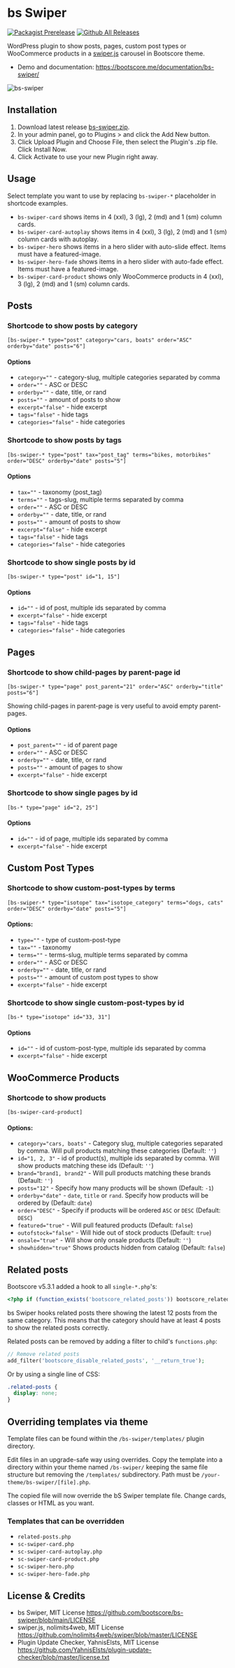 # bs Swiper

[![Packagist Prerelease](https://img.shields.io/packagist/vpre/bootscore/bs-swiper?logo=packagist&logoColor=fff)](https://packagist.org/packages/bootscore/bs-swiper)
[![Github All Releases](https://img.shields.io/github/downloads/bootscore/bs-swiper/total.svg)](https://github.com/bootscore/bs-swiper/releases)


WordPress plugin to show posts, pages, custom post types or WooCommerce products in a [swiper.js](https://swiperjs.com) carousel in Bootscore theme.

- Demo and documentation: https://bootscore.me/documentation/bs-swiper/

<img src="https://lh3.googleusercontent.com/pw/AM-JKLWiXYRnKEw159nO7pwFb4ntUSLVFvmlb8jvSaz__ucMtM26cCHhEXAwHSc58oh1FKGg99sY6sxyw1ycm5fuGUimM-lYZ2Z2yrh-imU4EE_vQhu8pwFaP4fK8yeXQdSyZowyGgwSNBR83WvRajr4M8e-Kw=w1200-h941-no" alt="bs-swiper">

## Installation
1. Download latest release [bs-swiper.zip](https://github.com/bootscore/bs-swiper/releases/latest/download/bs-swiper.zip). 
2. In your admin panel, go to Plugins > and click the Add New button.
3. Click Upload Plugin and Choose File, then select the Plugin's .zip file. Click Install Now.
4. Click Activate to use your new Plugin right away.

## Usage
Select template you want to use by replacing `bs-swiper-*` placeholder in shortcode examples.

- `bs-swiper-card` shows items in 4 (xxl), 3 (lg), 2 (md) and 1 (sm) column cards.
- `bs-swiper-card-autoplay` shows items in 4 (xxl), 3 (lg), 2 (md) and 1 (sm) column cards with autoplay.
- `bs-swiper-hero` shows items in a hero slider with auto-slide effect. Items must have a featured-image.
- `bs-swiper-hero-fade` shows items in a hero slider with auto-fade effect. Items must have a featured-image.
- `bs-swiper-card-product` shows only WooCommerce products in 4 (xxl), 3 (lg), 2 (md) and 1 (sm) column cards.

## Posts

### Shortcode to show posts by category
```
[bs-swiper-* type="post" category="cars, boats" order="ASC" orderby="date" posts="6"]
```   

#### Options
- `category=""` - category-slug, multiple categories separated by comma
- `order=""` - ASC or DESC
- `orderby=""` - date, title, or rand
- `posts=""` - amount of posts to show
- `excerpt="false"` - hide excerpt
- `tags="false"` - hide tags
- `categories="false"` - hide categories

### Shortcode to show posts by tags
```
[bs-swiper-* type="post" tax="post_tag" terms="bikes, motorbikes" order="DESC" orderby="date" posts="5"]
```

#### Options
- `tax=""` - taxonomy (post_tag)
- `terms=""` - tags-slug, multiple terms separated by comma
- `order=""` - ASC or DESC
- `orderby=""` - date, title, or rand
- `posts=""` - amount of posts to show
- `excerpt="false"` - hide excerpt
- `tags="false"` - hide tags
- `categories="false"` - hide categories

### Shortcode to show single posts by id
```
[bs-swiper-* type="post" id="1, 15"]
```

#### Options
- `id=""` - id of post, multiple ids separated by comma 
- `excerpt="false"` - hide excerpt
- `tags="false"` - hide tags
- `categories="false"` - hide categories

## Pages

### Shortcode to show child-pages by parent-page id
```
[bs-swiper-* type="page" post_parent="21" order="ASC" orderby="title" posts="6"]
```

Showing child-pages in parent-page is very useful to avoid empty parent-pages.

#### Options
- `post_parent=""` - id of parent page
- `order=""` - ASC or DESC
- `orderby=""` - date, title, or rand
- `posts=""` - amount of pages to show
- `excerpt="false"` - hide excerpt

### Shortcode to show single pages by id
```
[bs-* type="page" id="2, 25"]
```

#### Options
- `id=""` - id of page, multiple ids separated by comma 
- `excerpt="false"` - hide excerpt

## Custom Post Types

### Shortcode to show custom-post-types by terms
```
[bs-swiper-* type="isotope" tax="isotope_category" terms="dogs, cats" order="DESC" orderby="date" posts="5"]
```

#### Options:
- `type=""` - type of custom-post-type
- `tax=""` - taxonomy
- `terms=""` - terms-slug, multiple terms separated by comma
- `order=""` - ASC or DESC
- `orderby=""` - date, title, or rand
- `posts=""` - amount of custom post types to show 
- `excerpt="false"` - hide excerpt

### Shortcode to show single custom-post-types by id
```
[bs-* type="isotope" id="33, 31"]
```

#### Options
- `id=""` - id of custom-post-type, multiple ids separated by comma 
- `excerpt="false"` - hide excerpt

## WooCommerce Products

### Shortcode to show products
```
[bs-swiper-card-product]
```

#### Options:
- `category="cars, boats"` - Category slug, multiple categories separated by comma. Will pull products matching these categories (Default: `''`)
- `id="1, 2, 3"` - id of product(s), multiple ids separated by comma. Will show products matching these ids (Default: `''`)
- `brand="brand1, brand2"` - Will pull products matching these brands (Default: `''`)
- `posts="12"` - Specify how many products will be shown (Default: `-1`)
- `orderby="date"` - `date`, `title` or `rand`. Specify how products will be ordered by (Default: `date`)
- `order="DESC"` - Specify if products will be ordered `ASC` or `DESC` (Default: `DESC`)
- `featured="true"` - Will pull featured products (Default: `false`)
- `outofstock="false"` - Will hide out of stock products (Default: `true`)
- `onsale="true"` - Will show only onsale products (Default: `''`)
- `showhidden="true"` Shows products hidden from catalog (Default: `false`)


## Related posts
Bootscore v5.3.1 added a hook to all `single-*.php`'s:

```php
<?php if (function_exists('bootscore_related_posts')) bootscore_related_posts(); ?>
```

bs Swiper hooks related posts there showing the latest 12 posts from the same category. This means that the category should have at least 4 posts to show the related posts correctly.

Related posts can be removed by adding a filter to child's `functions.php`:

```php
// Remove related posts
add_filter('bootscore_disable_related_posts', '__return_true');
```

Or by using a single line of CSS:

```css
.related-posts {
  display: none;
}
```

## Overriding templates via theme
Template files can be found within the `/bs-swiper/templates/` plugin directory.

Edit files in an upgrade-safe way using overrides. Copy the template into a directory within your theme named `/bs-swiper/` keeping the same file structure but removing the `/templates/` subdirectory. Path must be `/your-theme/bs-swiper/[file].php`.

The copied file will now override the bS Swiper template file. Change cards, classes or HTML as you want.

### Templates that can be overridden
- `related-posts.php`
- `sc-swiper-card.php`
- `sc-swiper-card-autoplay.php`
- `sc-swiper-card-product.php`
- `sc-swiper-hero.php`
- `sc-swiper-hero-fade.php`

## License & Credits
- bs Swiper, MIT License https://github.com/bootscore/bs-swiper/blob/main/LICENSE
- swiper.js, nolimits4web, MIT License https://github.com/nolimits4web/swiper/blob/master/LICENSE
- Plugin Update Checker, YahnisElsts, MIT License https://github.com/YahnisElsts/plugin-update-checker/blob/master/license.txt
